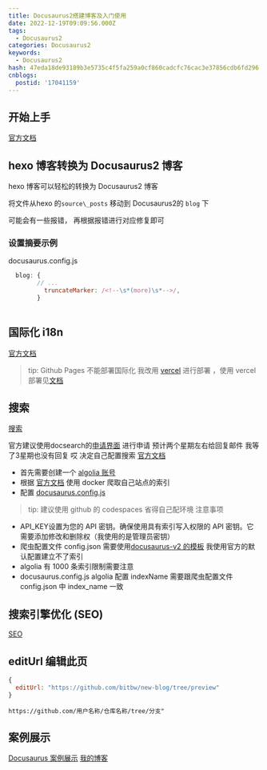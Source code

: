 ```yaml
---
title: Docusaurus2搭建博客及入门使用
date: 2022-12-19T09:09:56.000Z
tags:
  - Docusaurus2
categories: Docusaurus2
keywords:
  - Docusaurus2
hash: 47eda18de93189b3e5735c4f5fa259a0cf860cadcfc76cac3e37856cdb6fd296
cnblogs:
  postid: '17041159'
---
```



## 开始上手

[官方文档](https://docusaurus.io/zh-CN/docs/category/getting-started)

## hexo 博客转换为 Docusaurus2 博客

hexo 博客可以轻松的转换为  Docusaurus2 博客

将文件从hexo 的`source\_posts` 移动到 Docusaurus2的 `blog` 下

可能会有一些报错， 再根据报错进行对应修复即可

<!-- more -->

### 设置摘要示例

docusaurus.config.js

```js
  blog: {
        // ...
          truncateMarker: /<!--\s*(more)\s*-->/,
        }
      
```

## 国际化 i18n

[官方文档](https://docusaurus.io/zh-CN/docs/i18n/tutorial)

> tip: Github Pages 不能部署国际化 我改用 [vercel](https://vercel.com/docs) 进行部署 ，使用 vercel 部署见[文档](https://vercel.com/docs/concepts/git/vercel-for-github)

## 搜索

[搜索](https://docusaurus.io/zh-CN/docs/search)

官方建议使用docsearch的[申请界面](https://docsearch.algolia.com/apply/) 进行申请 预计两个星期左右给回复邮件 我等了3星期也没有回复 哎
决定自己配置搜索 [官方文档](https://docsearch.algolia.com/docs/legacy/run-your-own)
- 首先需要创建一个 [algolia 账号]( https://www.algolia.com/)
- 根据 [官方文档](https://docsearch.algolia.com/docs/legacy/run-your-own) 使用 docker 爬取自己站点的索引
- 配置 [docusaurus.config.js](https://docusaurus.io/docs/search#connecting-algolia)

> tip: 建议使用 github 的 codespaces 省得自己配环境
注意事项
- API_KEY设置为您的 API 密钥。确保使用具有索引写入权限的 API 密钥。它需要添加修改和删除权（我使用的是管理员密钥）
- 爬虫配置文件 config.json 需要使用[docusaurus-v2 的模板](https://github.com/algolia/docsearch-configs/blob/master/configs/docusaurus-2.json) 我使用官方的默认配置建立不了索引
- algolia 有 1000 条索引限制需要注意
- docusaurus.config.js algolia 配置 indexName 需要跟爬虫配置文件  config.json 中 index_name 一致 


## 搜索引擎优化 (SEO)

[SEO](https://docusaurus.io/zh-CN/docs/seo)

## editUrl 编辑此页

```js
{
  editUrl: "https://github.com/bitbw/new-blog/tree/preview"
}
```

```
https://github.com/用户名称/仓库名称/tree/分支"
```

## 案例展示

[Docusaurus 案例展示](https://docusaurus.io/zh-CN/showcase)
[我的博客](https://github.com/bitbw/new-blog)
